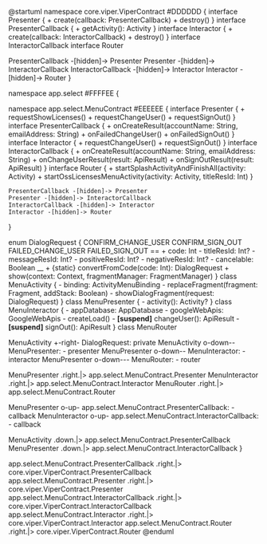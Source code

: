 @startuml
namespace core.viper.ViperContract #DDDDDD {
  interface Presenter {
    + create(callback: PresenterCallback)
    + destroy()
  }
  interface PresenterCallback {
    + getActivity(): Activity
  }
  interface Interactor {
    + create(callback: InteractorCallback)
    + destroy()
  }
  interface InteractorCallback
  interface Router

  PresenterCallback -[hidden]-> Presenter
  Presenter -[hidden]-> InteractorCallback
  InteractorCallback -[hidden]-> Interactor
  Interactor -[hidden]-> Router
}

namespace app.select #FFFFEE {

  namespace app.select.MenuContract #EEEEEE {
    interface Presenter {
      + requestShowLicenses()
      + requestChangeUser()
      + requestSignOut()
    }
    interface PresenterCallback {
      + onCreateResult(accountName: String, emailAddress: String)
      + onFailedChangeUser()
      + onFailedSignOut()
    }
    interface Interactor {
      + requestChangeUser()
      + requestSignOut()
    }
    interface InteractorCallback {
      + onCreateResult(accountName: String, emailAddress: String)
      + onChangeUserResult(result: ApiResult)
      + onSignOutResult(result: ApiResult)
    }
    interface Router {
      + startSplashActivityAndFinishAll(activity: Activity)
      + startOssLicensesMenuActivity(activity: Activity, titleResId: Int)
    }

    PresenterCallback -[hidden]-> Presenter
    Presenter -[hidden]-> InteractorCallback
    InteractorCallback -[hidden]-> Interactor
    Interactor -[hidden]-> Router
  }

  enum DialogRequest {
    CONFIRM_CHANGE_USER
    CONFIRM_SIGN_OUT
    FAILED_CHANGE_USER
    FAILED_SIGN_OUT
    ==
    + code: Int
    - titleResId: Int?
    - messageResId: Int?
    - positiveResId: Int?
    - negativeResId: Int?
    - cancelable: Boolean
    __
    + {static} convertFromCode(code: Int): DialogRequest
    + show(context: Context, fragmentManager: FragmentManager)
  }
  class MenuActivity {
    - binding: ActivityMenuBinding
    - replaceFragment(fragment: Fragment, addStack: Boolean)
    - showDialogFragment(request: DialogRequest)
  }
  class MenuPresenter {
    - activity(): Activity?
  }
  class MenuInteractor {
    - appDatabase: AppDatabase
    - googleWebApis: GoogleWebApis
    - createLoad()
    - <b>[suspend]</b> changeUser(): ApiResult
    - <b>[suspend]</b> signOut(): ApiResult
  }
  class MenuRouter

  MenuActivity +-right- DialogRequest: private
  MenuActivity o-down-- MenuPresenter: - presenter
  MenuPresenter o-down-- MenuInteractor: - interactor
  MenuPresenter o-down--- MenuRouter: - router

  MenuPresenter .right.|> app.select.MenuContract.Presenter
  MenuInteractor .right.|> app.select.MenuContract.Interactor
  MenuRouter .right.|> app.select.MenuContract.Router

  MenuPresenter o-up- app.select.MenuContract.PresenterCallback: - callback
  MenuInteractor o-up- app.select.MenuContract.InteractorCallback: - callback

  MenuActivity .down.|> app.select.MenuContract.PresenterCallback
  MenuPresenter .down.|> app.select.MenuContract.InteractorCallback
}

app.select.MenuContract.PresenterCallback .right.|> core.viper.ViperContract.PresenterCallback
app.select.MenuContract.Presenter .right.|> core.viper.ViperContract.Presenter
app.select.MenuContract.InteractorCallback .right.|> core.viper.ViperContract.InteractorCallback
app.select.MenuContract.Interactor .right.|> core.viper.ViperContract.Interactor
app.select.MenuContract.Router .right.|> core.viper.ViperContract.Router
@enduml